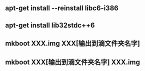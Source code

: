 ## apt-get install --reinstall libc6-i386

## apt-get install lib32stdc++6

## mkboot XXX.img   XXX[输出到滴文件夹名字]

## mkboot XXX[输出到滴文件夹名字]    XXX.img 

